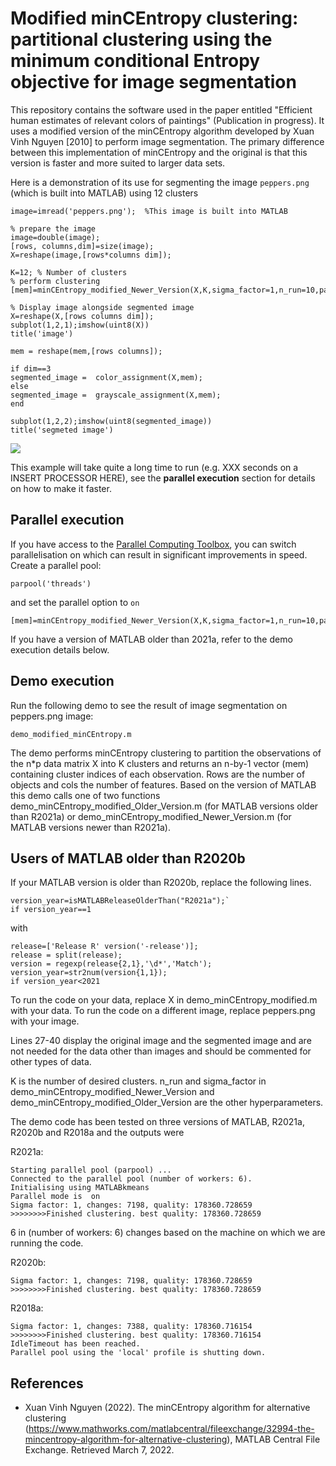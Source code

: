 # Modified minCEntropy clustering: partitional clustering using the minimum conditional Entropy objective for image segmentation

This repository contains the software used in the paper entitled "Efficient human estimates of relevant colors of paintings" (Publication in progress).  It uses a modified version of the minCEntropy algorithm developed by Xuan Vinh Nguyen [2010] to perform image segmentation.  The primary difference between this implementation of minCEntropy and the original is that this version is faster and more suited to larger data sets. 

Here is a demonstration of its use for segmenting the image `peppers.png` (which is built into MATLAB) using 12 clusters

```
image=imread('peppers.png');  %This image is built into MATLAB

% prepare the image
image=double(image);
[rows, columns,dim]=size(image);
X=reshape(image,[rows*columns dim]);

K=12; % Number of clusters
% perform clustering
[mem]=minCEntropy_modified_Newer_Version(X,K,sigma_factor=1,n_run=10,parallel="off",verbose=true);

% Display image alongside segmented image
X=reshape(X,[rows columns dim]);
subplot(1,2,1);imshow(uint8(X))
title('image')

mem = reshape(mem,[rows columns]);

if dim==3
segmented_image =  color_assignment(X,mem);
else
segmented_image =  grayscale_assignment(X,mem);
end

subplot(1,2,2);imshow(uint8(segmented_image))
title('segmeted image')
```

![](https://github.com/ZT-HT/minCEntropy_clustering/blob/main/segmented.bmp)

This example will take quite a long time to run (e.g. XXX seconds on a INSERT PROCESSOR HERE), see the **parallel execution** section for details on how to make it faster.

## Parallel execution 

If you have access to the [Parallel Computing Toolbox](https://www.mathworks.com/products/parallel-computing.html), you can switch parallelisation on which can result in significant improvements in speed.  Create a parallel pool:

```
parpool('threads')
```

and set the parallel option to `on`

```
[mem]=minCEntropy_modified_Newer_Version(X,K,sigma_factor=1,n_run=10,parallel="on",verbose=true);
```

If you have a version of MATLAB older than 2021a, refer to the demo execution details below.

## Demo execution

Run the following demo to see the result of image segmentation on peppers.png image:

```
demo_modified_minCEntropy.m
```

The demo performs minCEntropy clustering to partition the observations of the n*p data matrix X into K clusters and returns an n-by-1 vector (mem) containing cluster indices of each observation. Rows are the number of objects and cols the number of features.
Based on the version of MATLAB this demo calls one of two functions demo_minCEntropy_modified_Older_Version.m (for MATLAB versions older than R2021a) or demo_minCEntropy_modified_Newer_Version.m (for MATLAB versions newer than R2021a).

## Users of MATLAB older than R2020b

If your MATLAB version is older than R2020b, replace the following lines. 

```
version_year=isMATLABReleaseOlderThan("R2021a");`
if version_year==1
```

with

```
release=['Release R' version('-release')];
release = split(release);
version = regexp(release{2,1},'\d*','Match');
version_year=str2num(version{1,1});
if version_year<2021
```

To run the code on your data, replace X in demo_minCEntropy_modified.m with your data. To run the code on a different image, replace peppers.png with your image.

Lines 27-40 display the original image and the segmented image and are not needed for the data other than images and should be commented for other types of data. 

K is the number of desired clusters. n_run and sigma_factor in demo_minCEntropy_modified_Newer_Version and demo_minCEntropy_modified_Older_Version are the other hyperparameters. 

The demo code has been tested on three versions of MATLAB, R2021a, R2020b and R2018a and the outputs were

R2021a:

```
Starting parallel pool (parpool) ...
Connected to the parallel pool (number of workers: 6).
Initialising using MATLABkmeans
Parallel mode is  on
Sigma factor: 1, changes: 7198, quality: 178360.728659
>>>>>>>>Finished clustering. best quality: 178360.728659
```

6 in (number of workers: 6) changes based on the machine on which we are running the code.


R2020b:

```
Sigma factor: 1, changes: 7198, quality: 178360.728659
>>>>>>>>Finished clustering. best quality: 178360.728659
```

R2018a:
```
Sigma factor: 1, changes: 7388, quality: 178360.716154
>>>>>>>>Finished clustering. best quality: 178360.716154
IdleTimeout has been reached.
Parallel pool using the 'local' profile is shutting down.
```

## References

* Xuan Vinh Nguyen (2022). The minCEntropy algorithm for alternative clustering (https://www.mathworks.com/matlabcentral/fileexchange/32994-the-mincentropy-algorithm-for-alternative-clustering), MATLAB Central File Exchange. Retrieved March 7, 2022.


